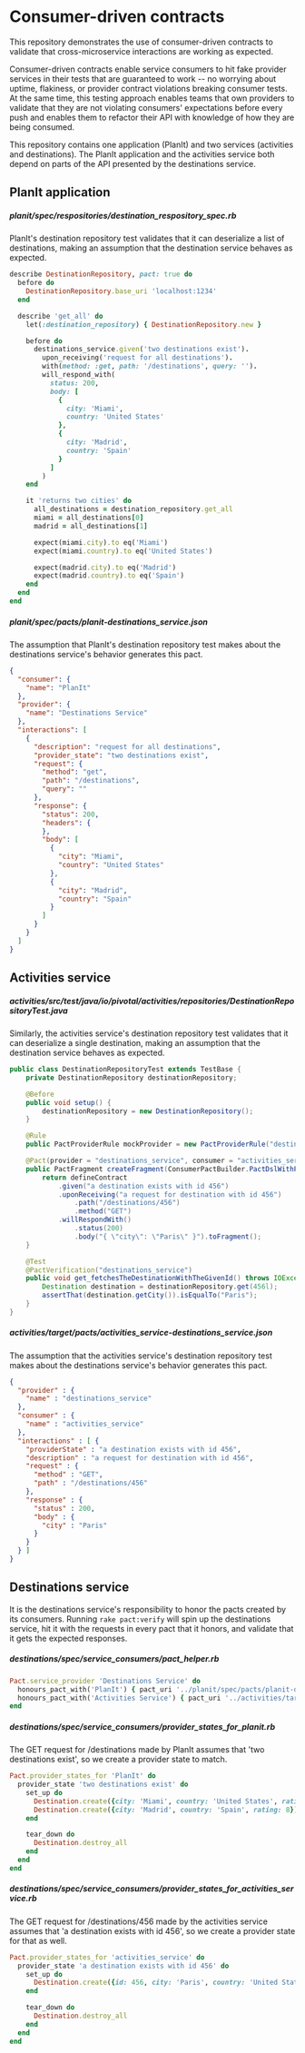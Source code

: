 # Consumer-driven contracts

This repository demonstrates the use of consumer-driven contracts to validate that cross-microservice interactions are working as expected.

Consumer-driven contracts enable service consumers to hit fake provider services in their tests that are guaranteed to work -- no worrying about uptime, flakiness, or provider contract violations breaking consumer tests. At the same time, this testing approach enables teams that own providers to validate that they are not violating consumers' expectations before every push and enables them to refactor their API with knowledge of how they are being consumed.

This repository contains one application (PlanIt) and two services (activities and destinations). The PlanIt application and the activities service both depend on parts of the API presented by the destinations service.

## PlanIt application

##### planit/spec/respositories/destination_respository_spec.rb

PlanIt's destination repository test validates that it can deserialize a list of destinations, making an assumption that the destination service behaves as expected.

```ruby
describe DestinationRepository, pact: true do
  before do
    DestinationRepository.base_uri 'localhost:1234'
  end

  describe 'get_all' do
    let(:destination_repository) { DestinationRepository.new }

    before do
      destinations_service.given('two destinations exist').
        upon_receiving('request for all destinations').
        with(method: :get, path: '/destinations', query: '').
        will_respond_with(
          status: 200,
          body: [
            {
              city: 'Miami',
              country: 'United States'
            },
            {
              city: 'Madrid',
              country: 'Spain'
            }
          ]
        )
    end

    it 'returns two cities' do
      all_destinations = destination_repository.get_all
      miami = all_destinations[0]
      madrid = all_destinations[1]

      expect(miami.city).to eq('Miami')
      expect(miami.country).to eq('United States')

      expect(madrid.city).to eq('Madrid')
      expect(madrid.country).to eq('Spain')
    end
  end
end
```

##### planit/spec/pacts/planit-destinations_service.json

The assumption that PlanIt's destination repository test makes about the destinations service's behavior generates this pact.

```json
{
  "consumer": {
    "name": "PlanIt"
  },
  "provider": {
    "name": "Destinations Service"
  },
  "interactions": [
    {
      "description": "request for all destinations",
      "provider_state": "two destinations exist",
      "request": {
        "method": "get",
        "path": "/destinations",
        "query": ""
      },
      "response": {
        "status": 200,
        "headers": {
        },
        "body": [
          {
            "city": "Miami",
            "country": "United States"
          },
          {
            "city": "Madrid",
            "country": "Spain"
          }
        ]
      }
    }
  ]
}
```

## Activities service

##### activities/src/test/java/io/pivotal/activities/repositories/DestinationRepositoryTest.java

Similarly, the activities service's destination repository test validates that it can deserialize a single destination, making an assumption that the destination service behaves as expected.

```java
public class DestinationRepositoryTest extends TestBase {
    private DestinationRepository destinationRepository;

    @Before
    public void setup() {
        destinationRepository = new DestinationRepository();
    }

    @Rule
    public PactProviderRule mockProvider = new PactProviderRule("destinations_service", "localhost", 4321, this);

    @Pact(provider = "destinations_service", consumer = "activities_service")
    public PactFragment createFragment(ConsumerPactBuilder.PactDslWithProvider defineContract) {
        return defineContract
            .given("a destination exists with id 456")
            .uponReceiving("a request for destination with id 456")
                .path("/destinations/456")
                .method("GET")
            .willRespondWith()
                .status(200)
                .body("{ \"city\": \"Paris\" }").toFragment();
    }

    @Test
    @PactVerification("destinations_service")
    public void get_fetchesTheDestinationWithTheGivenId() throws IOException {
        Destination destination = destinationRepository.get(456l);
        assertThat(destination.getCity()).isEqualTo("Paris");
    }
}
```

##### activities/target/pacts/activities_service-destinations_service.json

The assumption that the activities service's destination repository test makes about the destinations service's behavior generates this pact.

```json
{
  "provider" : {
    "name" : "destinations_service"
  },
  "consumer" : {
    "name" : "activities_service"
  },
  "interactions" : [ {
    "providerState" : "a destination exists with id 456",
    "description" : "a request for destination with id 456",
    "request" : {
      "method" : "GET",
      "path" : "/destinations/456"
    },
    "response" : {
      "status" : 200,
      "body" : {
        "city" : "Paris"
      }
    }
  } ]
}
```

## Destinations service

It is the destinations service's responsibility to honor the pacts created by its consumers. Running `rake pact:verify` will spin up the destinations service, hit it with the requests in every pact that it honors, and validate that it gets the expected responses.

##### destinations/spec/service_consumers/pact_helper.rb

```ruby
Pact.service_provider 'Destinations Service' do
  honours_pact_with('PlanIt') { pact_uri '../planit/spec/pacts/planit-destinations_service.json' }
  honours_pact_with('Activities Service') { pact_uri '../activities/target/pacts/activities_service-destinations_service.json' }
end
```

##### destinations/spec/service_consumers/provider_states_for_planit.rb

The GET request for /destinations made by PlanIt assumes that 'two destinations exist', so we create a provider state to match.

```ruby
Pact.provider_states_for 'PlanIt' do
  provider_state 'two destinations exist' do
    set_up do
      Destination.create({city: 'Miami', country: 'United States', rating: 10})
      Destination.create({city: 'Madrid', country: 'Spain', rating: 8})
    end

    tear_down do
      Destination.destroy_all
    end
  end
end
```

##### destinations/spec/service_consumers/provider_states_for_activities_service.rb

The GET request for /destinations/456 made by the activities service assumes that 'a destination exists with id 456', so we create a provider state for that as well.

```ruby
Pact.provider_states_for 'activities_service' do
  provider_state 'a destination exists with id 456' do
    set_up do
      Destination.create({id: 456, city: 'Paris', country: 'United States', rating: 10})
    end

    tear_down do
      Destination.destroy_all
    end
  end
end
```
